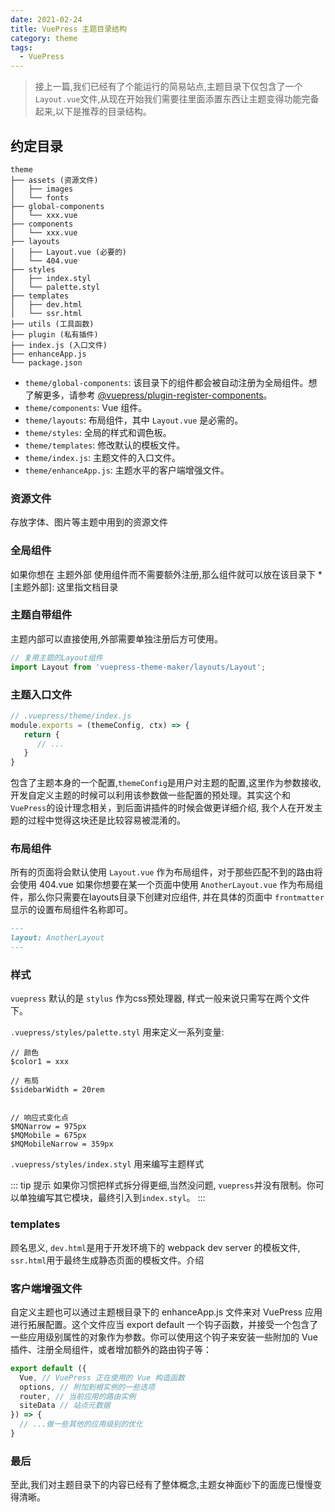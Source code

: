 ```yaml
---
date: 2021-02-24
title: VuePress 主题目录结构
category: theme
tags:
  - VuePress
---
```


> 接上一篇,我们已经有了个能运行的简易站点,主题目录下仅包含了一个`Layout.vue`文件,从现在开始我们需要往里面添置东西让主题变得功能完备起来,以下是推荐的目录结构。

<!-- more -->
## 约定目录

```
theme
├── assets (资源文件)
│   ├── images
│   └── fonts
├── global-components
│   └── xxx.vue
├── components
│   └── xxx.vue
├── layouts
│   ├── Layout.vue (必要的)
│   └── 404.vue
├── styles
│   ├── index.styl
│   └── palette.styl
├── templates
│   ├── dev.html
│   └── ssr.html
├── utils (工具函数)
├── plugin (私有插件)
├── index.js (入口文件)
├── enhanceApp.js
└── package.json
```

- `theme/global-components`: 该目录下的组件都会被自动注册为全局组件。想了解更多，请参考 [@vuepress/plugin-register-components](https://github.com/vuejs/vuepress/tree/master/packages/@vuepress/plugin-register-components)。
- `theme/components`: Vue 组件。
- `theme/layouts`: 布局组件，其中  `Layout.vue` 是必需的。
- `theme/styles`: 全局的样式和调色板。
- `theme/templates`: 修改默认的模板文件。
- `theme/index.js`: 主题文件的入口文件。
- `theme/enhanceApp.js`: 主题水平的客户端增强文件。

### 资源文件

存放字体、图片等主题中用到的资源文件

### 全局组件

如果你想在 主题外部 使用组件而不需要额外注册,那么组件就可以放在该目录下
*[主题外部]: 这里指文档目录

### 主题自带组件
主题内部可以直接使用,外部需要单独注册后方可使用。

``` js
// 复用主题的Layout组件
import Layout from 'vuepress-theme-maker/layouts/Layout';
```

### 主题入口文件

``` js
// .vuepress/theme/index.js
module.exports = (themeConfig, ctx) => {
   return {
      // ...
   }
}
```

包含了主题本身的一个配置,`themeConfig`是用户对主题的配置,这里作为参数接收,开发自定义主题的时候可以利用该参数做一些配置的预处理。其实这个和`VuePress`的设计理念相关，到后面讲插件的时候会做更详细介绍, 我个人在开发主题的过程中觉得这块还是比较容易被混淆的。

### 布局组件

所有的页面将会默认使用 `Layout.vue` 作为布局组件，对于那些匹配不到的路由将会使用 404.vue
如果你想要在某一个页面中使用 `AnotherLayout.vue` 作为布局组件，那么你只需要在layouts目录下创建对应组件, 并在具体的页面中 `frontmatter` 显示的设置布局组件名称即可。

``` md
---
layout: AnotherLayout
---
```

### 样式

`vuepress` 默认的是 `stylus` 作为css预处理器, 样式一般来说只需写在两个文件下。

`.vuepress/styles/palette.styl` 用来定义一系列变量: 

``` stylus
// 颜色
$color1 = xxx

// 布局
$sidebarWidth = 20rem


// 响应式变化点
$MQNarrow = 975px
$MQMobile = 675px
$MQMobileNarrow = 359px
```

`.vuepress/styles/index.styl` 用来编写主题样式

::: tip 提示
如果你习惯把样式拆分得更细,当然没问题, `vuepress`并没有限制。你可以单独编写其它模块，最终引入到`index.styl`。
:::

### templates

顾名思义, `dev.html`是用于开发环境下的 webpack dev server 的模板文件, `ssr.html`用于最终生成静态页面的模板文件。介绍

### 客户端增强文件

自定义主题也可以通过主题根目录下的 enhanceApp.js 文件来对 VuePress 应用进行拓展配置。这个文件应当 export default 一个钩子函数，并接受一个包含了一些应用级别属性的对象作为参数。你可以使用这个钩子来安装一些附加的 Vue 插件、注册全局组件，或者增加额外的路由钩子等：

``` js
export default ({
  Vue, // VuePress 正在使用的 Vue 构造函数
  options, // 附加到根实例的一些选项
  router, // 当前应用的路由实例
  siteData // 站点元数据
}) => {
  // ...做一些其他的应用级别的优化
}
```

### 最后

至此,我们对主题目录下的内容已经有了整体概念,主题女神面纱下的面庞已慢慢变得清晰。